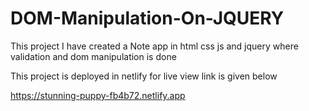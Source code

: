 # DOM-Manipulation-On-JQUERY
This project I have created a Note app in html css  js and jquery where validation and dom manipulation is done

This project is deployed in netlify for live view link is given below

https://stunning-puppy-fb4b72.netlify.app
